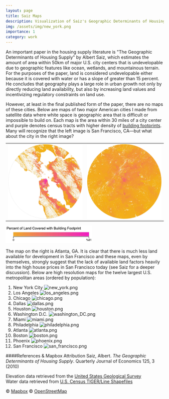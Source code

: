 ```yaml
---
layout: page
title: Saiz Maps
description: Visualization of Saiz's Geographic Determinants of Housing Supply"
img: /assets/img/new_york.png
importance: 1
category: work
---
```


An important paper in the housing supply literature is "The Geographic Determinants of Housing Supply" by Albert Saiz, which estimates the amount of area within 50km of major U.S. city centers that is undevelopable due to geographic features like ocean, wetlands, and mountainous terrain. For the purposes of the paper, land is considered undevelopable either because it is covered with water or has a slope of greater than 15 percent. He concludes that geography plays a large role in urban growth not only by directly reducing land availability, but also by increasing land values and incentivizing regulatory constraints on land use. 

However, at least in the final published form of the paper, there are no maps of these cities. Below are maps of two major American cities I made from satellite data where white space is geographic area that is difficult or impossible to build on. Each map is the area within 30 miles of a city center and purple denotes census tracts with higher density of <a href="https://github.com/microsoft/USBuildingFootprints"> building footprints</a>.  Many will recognize that the left image is San Francisco, CA—but what about the city in the right image?

<table><tr>
        <td> <img src="/assets/img/san_francisco-1400.webp" alt="san_francisco" width="325"/>  </td>
        <td> <img src="/assets/img/atlanta-1400.webp" alt="atlanta" width="325"/> </td>
    <tr/></table>
    
<img src="/assets/img/colorscale_tracts-1400.webp" alt="colorscale_tracts" width="275"/> 

The map on the right is Atlanta, GA. It is clear that there is much less land available for development in San Francisco and these maps, even by themselves, strongly suggest that the lack of available land factors heavily into the high house prices in San Francisco today (see Saiz for a deeper discussion).
Below are high resolution maps for the twelve largest U.S. metropolitan areas (ordered by population):

1. New York City
![new_york.png](/assets/img/saiz_maps/new_york.png)
2. Los Angeles
![los_angeles.png](assets/img/saiz_maps/los_angeles-1400.webp)
3. Chicago
![chicago.png](assets/img/saiz_maps/chicago-1400.webp)
4. Dallas
![dallas.png](assets/img/saiz_maps/dallas-1400.webp)
5. Houston
![houston.png](assets/img/saiz_maps/houston-1400.webp)
6. Washington D.C.
![washington_DC.png](assets/img/saiz_maps/washington_DC-1400.webp)
7. Miami
![miami.png](assets/img/saiz_maps/miami-1400.webp)
8. Philadelphia
![philadelphia.png](assets/img/saiz_maps/philadelphia-1400.webp)
9. Atlanta
![atlanta.png](assets/img/saiz_maps/atlanta-1400.webp)
10. Boston
![boston.png](assets/img/saiz_maps/boston-1400.webp)
11. Phoenix
![phoenix.png](assets/img/saiz_maps/phoenix-1400.webp)
12. San Francisco
![san_francisco.png](assets/img/saiz_maps/san_francisco-1400.webp)

####References & Mapbox Attribution
Saiz, Albert. *The Geographic Determinants of Housing Supply*. Quarterly Journal of Economics 125, 3 (2010) 

Elevation data retrieved from the <a href='https://viewer.nationalmap.gov/basic/'>United States Geological Survey</a> \
Water data retrieved from <a href='https://www.census.gov/geographies/mapping-files/time-series/geo/tiger-line-file.html'>U.S. Census TIGER/Line Shapefiles</a> 

© <a href='https://www.mapbox.com/about/maps/'>Mapbox</a> © <a href='http://www.openstreetmap.org/copyright'>OpenStreetMap</a> <strong>
